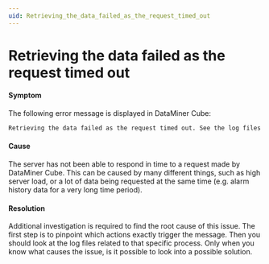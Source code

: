 ```yaml
---
uid: Retrieving_the_data_failed_as_the_request_timed_out
---
```


# Retrieving the data failed as the request timed out

#### Symptom

The following error message is displayed in DataMiner Cube:

```txt
Retrieving the data failed as the request timed out. See the log files for more information.
```

#### Cause

The server has not been able to respond in time to a request made by DataMiner Cube. This can be caused by many different things, such as high server load, or a lot of data being requested at the same time (e.g. alarm history data for a very long time period).

#### Resolution

Additional investigation is required to find the root cause of this issue. The first step is to pinpoint which actions exactly trigger the message. Then you should look at the log files related to that specific process. Only when you know what causes the issue, is it possible to look into a possible solution.
